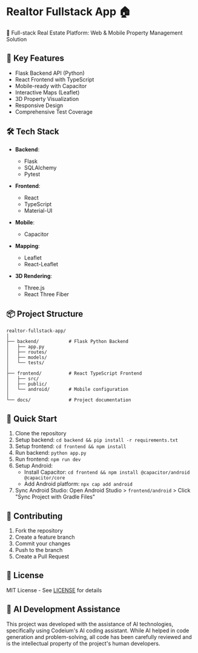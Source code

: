 # Realtor Fullstack App 🏠

🌟 Full-stack Real Estate Platform: Web & Mobile Property Management Solution

## 🔑 Key Features
- Flask Backend API (Python)
- React Frontend with TypeScript
- Mobile-ready with Capacitor
- Interactive Maps (Leaflet)
- 3D Property Visualization
- Responsive Design
- Comprehensive Test Coverage

## 🛠 Tech Stack
- **Backend**: 
  * Flask
  * SQLAlchemy
  * Pytest

- **Frontend**: 
  * React
  * TypeScript
  * Material-UI

- **Mobile**: 
  * Capacitor

- **Mapping**: 
  * Leaflet
  * React-Leaflet

- **3D Rendering**: 
  * Three.js
  * React Three Fiber

## 📦 Project Structure
```
realtor-fullstack-app/
│
├── backend/           # Flask Python Backend
│   ├── app.py
│   ├── routes/
│   ├── models/
│   └── tests/
│
├── frontend/          # React TypeScript Frontend
│   ├── src/
│   ├── public/
│   └── android/       # Mobile configuration
│
└── docs/              # Project documentation
```

## 🚀 Quick Start
1. Clone the repository
2. Setup backend: `cd backend && pip install -r requirements.txt`
3. Setup frontend: `cd frontend && npm install`
4. Run backend: `python app.py`
5. Run frontend: `npm run dev`
6. Setup Android:
   - Install Capacitor: `cd frontend && npm install @capacitor/android @capacitor/core`
   - Add Android platform: `npx cap add android`
7. Sync Android Studio: Open Android Studio > `frontend/android` > Click "Sync Project with Gradle Files"

## 🤝 Contributing
1. Fork the repository
2. Create a feature branch
3. Commit your changes
4. Push to the branch
5. Create a Pull Request

## 📄 License
MIT License - See [LICENSE](LICENSE) for details

## 🤖 AI Development Assistance
This project was developed with the assistance of AI technologies, specifically using Codeium's AI coding assistant. While AI helped in code generation and problem-solving, all code has been carefully reviewed and is the intellectual property of the project's human developers.
